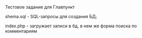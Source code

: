 Тестовое задание для Главпункт

shema.sql - SQL-запросы для создания БД;

index.php - загружает записи в бд, в нем же форма поиска по комментариям
